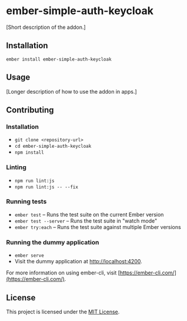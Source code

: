 ember-simple-auth-keycloak
==============================================================================

[Short description of the addon.]

Installation
------------------------------------------------------------------------------

```
ember install ember-simple-auth-keycloak
```


Usage
------------------------------------------------------------------------------

[Longer description of how to use the addon in apps.]


Contributing
------------------------------------------------------------------------------

### Installation

* `git clone <repository-url>`
* `cd ember-simple-auth-keycloak`
* `npm install`

### Linting

* `npm run lint:js`
* `npm run lint:js -- --fix`

### Running tests

* `ember test` – Runs the test suite on the current Ember version
* `ember test --server` – Runs the test suite in "watch mode"
* `ember try:each` – Runs the test suite against multiple Ember versions

### Running the dummy application

* `ember serve`
* Visit the dummy application at [http://localhost:4200](http://localhost:4200).

For more information on using ember-cli, visit [https://ember-cli.com/](https://ember-cli.com/).

License
------------------------------------------------------------------------------

This project is licensed under the [MIT License](LICENSE.md).
